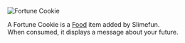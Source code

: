![Fortune Cookie](https://raw.githubusercontent.com/TheBusyBiscuit/Slimefun4-Wiki/master/images/item-fortune-cookie.png)

A Fortune Cookie is a [Food](https://github.com/TheBusyBiscuit/Slimefun4/wiki/Food) item added by Slimefun.<br>
When consumed, it displays a message about your future.
